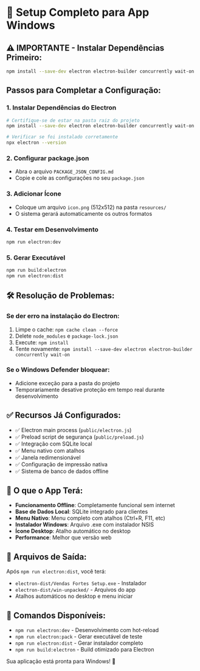 
# 🚀 Setup Completo para App Windows

## ⚠️ IMPORTANTE - Instalar Dependências Primeiro:

```bash
npm install --save-dev electron electron-builder concurrently wait-on
```

## Passos para Completar a Configuração:

### 1. Instalar Dependências do Electron
```bash
# Certifique-se de estar na pasta raiz do projeto
npm install --save-dev electron electron-builder concurrently wait-on

# Verificar se foi instalado corretamente
npx electron --version
```

### 2. Configurar package.json
- Abra o arquivo `PACKAGE_JSON_CONFIG.md`
- Copie e cole as configurações no seu `package.json`

### 3. Adicionar Ícone
- Coloque um arquivo `icon.png` (512x512) na pasta `resources/`
- O sistema gerará automaticamente os outros formatos

### 4. Testar em Desenvolvimento
```bash
npm run electron:dev
```

### 5. Gerar Executável
```bash
npm run build:electron
npm run electron:dist
```

## 🛠️ Resolução de Problemas:

### Se der erro na instalação do Electron:
1. Limpe o cache: `npm cache clean --force`
2. Delete `node_modules` e `package-lock.json`
3. Execute: `npm install`
4. Tente novamente: `npm install --save-dev electron electron-builder concurrently wait-on`

### Se o Windows Defender bloquear:
- Adicione exceção para a pasta do projeto
- Temporariamente desative proteção em tempo real durante desenvolvimento

## ✅ Recursos Já Configurados:

- ✅ Electron main process (`public/electron.js`)
- ✅ Preload script de segurança (`public/preload.js`)
- ✅ Integração com SQLite local
- ✅ Menu nativo com atalhos
- ✅ Janela redimensionável
- ✅ Configuração de impressão nativa
- ✅ Sistema de banco de dados offline

## 🎯 O que o App Terá:

- **Funcionamento Offline**: Completamente funcional sem internet
- **Base de Dados Local**: SQLite integrado para clientes
- **Menu Nativo**: Menu completo com atalhos (Ctrl+R, F11, etc)
- **Instalador Windows**: Arquivo .exe com instalador NSIS
- **Ícone Desktop**: Atalho automático no desktop
- **Performance**: Melhor que versão web

## 📁 Arquivos de Saída:

Após `npm run electron:dist`, você terá:
- `electron-dist/Vendas Fortes Setup.exe` - Instalador
- `electron-dist/win-unpacked/` - Arquivos do app
- Atalhos automáticos no desktop e menu iniciar

## 🔧 Comandos Disponíveis:

- `npm run electron:dev` - Desenvolvimento com hot-reload
- `npm run electron:pack` - Gerar executável de teste
- `npm run electron:dist` - Gerar instalador completo
- `npm run build:electron` - Build otimizado para Electron

Sua aplicação está pronta para Windows! 🎉
